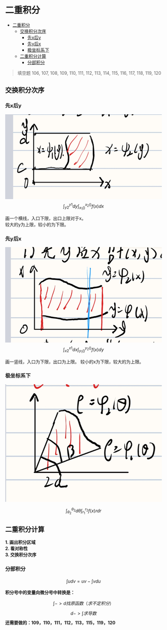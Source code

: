 # 二重积分

- [二重积分](#二重积分)
  - [交换积分次序](#交换积分次序)
    - [先x后y](#先x后y)
    - [先y后x](#先y后x)
    - [极坐标系下](#极坐标系下)
  - [二重积分计算](#二重积分计算)
    - [分部积分](#分部积分)

> 填空题 106, 107, 108, 109, 110, 111, 112, 113, 114, 115, 116, 117, 118, 119, 120

## 交换积分次序

### 先x后y
![img](./xy.jpg)
$$
 \displaystyle \int^{y1}_{y2}dy \displaystyle \int^{x_{2}()}_{x_{1}()}f(x)dx
$$

画一个横线，入口下限，出口上限对于x。   
较大的y为上限，较小的为下限。   

### 先y后x

![img](./yx.jpg)
$$
 \displaystyle \int^{x1}_{x2}dx \displaystyle \int^{y_{2}()}_{y_{1}()}f(x)dy
$$

画一竖线，入口为下限，出口为上限。
较小的x为下限，较大的为上限。  

### 极坐标系下

![img](./%E6%9E%81%E5%9D%90%E6%A0%87.jpg)

$$
 \displaystyle \int^{\theta_{2}}_{\theta_{2}}d\theta \displaystyle \int^{r_{2}}_{r_{1}}f(x)rdr
$$

## 二重积分计算

**1. 画出积分区域**   
**2. 看对称性**   
**3. 交换积分次序**   

### 分部积分
$$
 \displaystyle \int^{}_{}udv = uv - \displaystyle \int^{}_{}vdu
$$

**积分号中的变量向微分号中转换是：**

$$
 \displaystyle \int^{}_{} -> d 找原函数（求不定积分）
$$
$$
 d -> \displaystyle \int^{}_{} 求导数  
$$
**还需要做的：109，110，111，112，113，115，119，120**